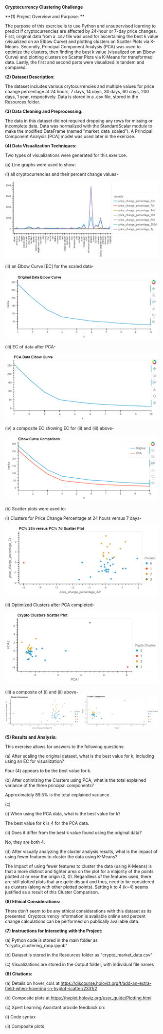 **Cryptocurrency Clustering Challenge**

**(1) Project Overview and Purpose: **

The purpose of this exercise is to use Python and unsupervised learning to predict if cryptocurrencies are affected by 24-hour or 7-day price changes. First, original data from a .csv file was used for ascertaining the best k value (visualized on an Elbow Curve) and plotting clusters on Scatter Plots via K-Means. Secondly, Principal Component Analysis (PCA) was used to optimize the clusters, then finding the best k value (visualized on an Elbow Curve) and plotting clusters on Scatter Plots via K-Means for transformed data. Lastly, the first and second parts were visualized in tandem and compared.


**(2) Dataset Description:** 

The dataset includes various crytocurrencies and multiple values for price change percentage at 24 hours, 7 days, 14 days, 30 days, 60 days, 200 days, 1 year, respectively. Data is stored in a .csv file, stored in the Resources folder.


**(3) Data Cleaning and Preprocessing:**

The data in this dataset did not required dropping any rows for missing or incomplete data. Data was normalized with the StandardScalar module to make the modified DataFrame (named "market_data_scaled"). A Principal Component Analysis [PCA] model was used later in the exercise.


**(4) Data Visualization Techniques:**

Two types of visualizations were generated for this exericse. 

(a) Line graphs were used to show:

(i) all cryptocurrencies and their percent change values-

![Cryptocurrencies](Output/one_df_market_data_line_graph.png)

(ii) an Elbow Curve [EC] for the scaled data-

![Scaled Data](Output/two_original_data_elbow_curve.png)

(iii) EC of data after PCA-

![PCA Data](Output/four_pca_data_elbow_curve.png)

(iv) a composite EC showing EC for (ii) and (iii) above-

![EC Composite](Output/six_elbow_curve_comparison.png)


(b) Scatter plots were used to:

(i) Clusters for Price Change Percentage at 24 hours versus 7 days-

![24 v. 7 Clusters](Output/three_df_market_data_scaled_predictions_scatter_plot.png)

(ii) Optimized Clusters after PCA completed-

![Optimized Clusters](Output/five_crypto_clusters_scatter_plot.png)

(iii) a composite of (i) and (ii) above-
![Clusters Side by Side](Output/seven_cluster_comparison.png)



**(5) Results and Analysis:**

This exercise allows for answers to the following questions:

(a) After scaling the original dataset, what is the best value for k, including using an EC for visualization? 

Four (4) appears to be the best value for k.

(b) After optimizing the Clusters using PCA, what is the total explained variance of the three principal components? 

Approximately 89.5% is the total explained variance.

(c) 

(i) When using the PCA data, what is the best value for k? 

The best value for k is 4 for the PCA data.

(ii) Does it differ from the best k value found using the original data? 

No, they are both 4.

(d) After visually analyzing the cluster analysis results, what is the impact of using fewer features to cluster the data using K-Means? 

The impact of using fewer features to cluster the data (using K-Means) is that a more distinct and tighter area on the plot for a majority of the points plotted at or near the origin (0, 0). Regardless of the features used, there are still plotted plots that are quite distant and thus, need to be considered as clusters (along with other plotted points). Setting k to 4 (k=4) seems justified as a result of this Cluster Comparison.


**(6) Ethical Considerations:**

There don't seem to be any ethical considerations with this dataset as its presented. Cryptocurrency information is available online and percent change calculations can be performed on publically available data.


**(7) Instructions for Interacting with the Project:**

(a) Python code is stored in the main folder as "crypto_clustering_roop.ipynb"

(b) Dataset is stored in the Resources folder as "crypto_market_data.csv"

(c) Visualizations are stored in the Output folder, with individual file names


**(8) Citations:**

(a) Details on hover_cols at https://discourse.holoviz.org/t/add-an-extra-field-when-hovering-in-hvplot-scatter/2331/2

(b) Composite plots at https://hvplot.holoviz.org/user_guide/Plotting.html

(c) Xpert Learning Assistant provide feedback on:

(i) Code syntax

(ii) Composite plots






